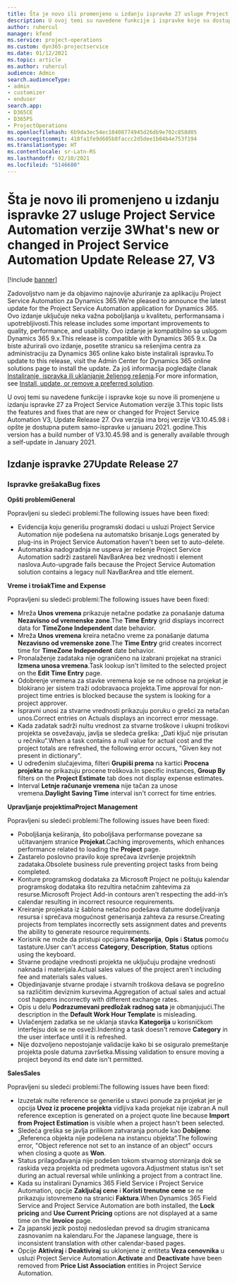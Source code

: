 ```yaml
---
title: Šta je novo ili promenjeno u izdanju ispravke 27 usluge Project Service Automation verzije 3
description: U ovoj temi su navedene funkcije i ispravke koje su dostupne u izdanju ispravke 27 za Project Service Automation verzije 3.
author: ruhercul
manager: kfend
ms.service: project-operations
ms.custom: dyn365-projectservice
ms.date: 01/12/2021
ms.topic: article
ms.author: ruhercul
audience: Admin
search.audienceType:
- admin
- customizer
- enduser
search.app:
- D365CE
- D365PS
- ProjectOperations
ms.openlocfilehash: 6b9da3ec54ec10408774945d26db9e702c858d05
ms.sourcegitcommit: 418fa1fe9d605b8faccc2d5dee1b04b4e753f194
ms.translationtype: HT
ms.contentlocale: sr-Latn-RS
ms.lasthandoff: 02/10/2021
ms.locfileid: "5146680"
---
```

# <a name="whats-new-or-changed-in-project-service-automation-update-release-27-v3"></a><span data-ttu-id="2f86a-103">Šta je novo ili promenjeno u izdanju ispravke 27 usluge Project Service Automation verzije 3</span><span class="sxs-lookup"><span data-stu-id="2f86a-103">What's new or changed in Project Service Automation Update Release 27, V3</span></span>

[!include [banner](../includes/psa-now-project-operations.md)]

<span data-ttu-id="2f86a-104">Zadovoljstvo nam je da objavimo najnovije ažuriranje za aplikaciju Project Service Automation za Dynamics 365.</span><span class="sxs-lookup"><span data-stu-id="2f86a-104">We’re pleased to announce the latest update for the Project Service Automation application for Dynamics 365.</span></span> <span data-ttu-id="2f86a-105">Ovo izdanje uključuje neka važna poboljšanja u kvalitetu, performansama i upotrebljivosti.</span><span class="sxs-lookup"><span data-stu-id="2f86a-105">This release includes some important improvements to quality, performance, and usability.</span></span> <span data-ttu-id="2f86a-106">Ovo izdanje je kompatibilno sa uslugom Dynamics 365 9.x.</span><span class="sxs-lookup"><span data-stu-id="2f86a-106">This release is compatible with Dynamics 365 9.x.</span></span> <span data-ttu-id="2f86a-107">Da biste ažurirali ovo izdanje, posetite stranicu sa rešenjima centra za administraciju za Dynamics 365 online kako biste instalirali ispravku.</span><span class="sxs-lookup"><span data-stu-id="2f86a-107">To update to this release, visit the Admin Center for Dynamics 365 online solutions page to install the update.</span></span> <span data-ttu-id="2f86a-108">Za još informacija pogledajte članak [Instaliranje, ispravka ili uklanjanje željenog rešenja](https://docs.microsoft.com/power-platform/admin/install-remove-preferred-solution).</span><span class="sxs-lookup"><span data-stu-id="2f86a-108">For more information, see [Install, update, or remove a preferred solution](https://docs.microsoft.com/power-platform/admin/install-remove-preferred-solution).</span></span>

<span data-ttu-id="2f86a-109">U ovoj temi su navedene funkcije i ispravke koje su nove ili promenjene u izdanju ispravke 27 za Project Service Automation verzije 3.</span><span class="sxs-lookup"><span data-stu-id="2f86a-109">This topic lists the features and fixes that are new or changed for Project Service Automation V3, Update Release 27.</span></span> <span data-ttu-id="2f86a-110">Ova verzija ima broj verzije V3.10.45.98 i opšte je dostupna putem samo-ispravke u januaru 2021. godine.</span><span class="sxs-lookup"><span data-stu-id="2f86a-110">This version has a build number of V3.10.45.98 and is generally available through a self-update in January 2021.</span></span>

## <a name="update-release-27"></a><span data-ttu-id="2f86a-111">Izdanje ispravke 27</span><span class="sxs-lookup"><span data-stu-id="2f86a-111">Update Release 27</span></span>

### <a name="bug-fixes"></a><span data-ttu-id="2f86a-112">Ispravke grešaka</span><span class="sxs-lookup"><span data-stu-id="2f86a-112">Bug fixes</span></span>

<span data-ttu-id="2f86a-113">**Opšti problemi**</span><span class="sxs-lookup"><span data-stu-id="2f86a-113">**General**</span></span>

<span data-ttu-id="2f86a-114">Popravljeni su sledeći problemi:</span><span class="sxs-lookup"><span data-stu-id="2f86a-114">The following issues have been fixed:</span></span>

- <span data-ttu-id="2f86a-115">Evidencija koju generišu programski dodaci u usluzi Project Service Automation nije podešena na automatsko brisanje.</span><span class="sxs-lookup"><span data-stu-id="2f86a-115">Logs generated by plug-ins in Project Service Automation haven't been set to auto-delete.</span></span>
- <span data-ttu-id="2f86a-116">Automatska nadogradnja ne uspeva jer rešenje Project Service Automation sadrži zastareli NavBarArea bez vrednosti i element naslova.</span><span class="sxs-lookup"><span data-stu-id="2f86a-116">Auto-upgrade fails because the Project Service Automation solution contains a legacy null NavBarArea and title element.</span></span>

<span data-ttu-id="2f86a-117">**Vreme i trošak**</span><span class="sxs-lookup"><span data-stu-id="2f86a-117">**Time and Expense**</span></span>

<span data-ttu-id="2f86a-118">Popravljeni su sledeći problemi:</span><span class="sxs-lookup"><span data-stu-id="2f86a-118">The following issues have been fixed:</span></span>

- <span data-ttu-id="2f86a-119">Mreža **Unos vremena** prikazuje netačne podatke za ponašanje datuma **Nezavisno od vremenske zone**.</span><span class="sxs-lookup"><span data-stu-id="2f86a-119">The **Time Entry** grid displays incorrect data for **TimeZone Independent** date behavior.</span></span>
- <span data-ttu-id="2f86a-120">Mreža **Unos vremena** kreira netačno vreme za ponašanje datuma **Nezavisno od vremenske zone**.</span><span class="sxs-lookup"><span data-stu-id="2f86a-120">The **Time Entry** grid creates incorrect time for **TimeZone Independent** date behavior.</span></span>
- <span data-ttu-id="2f86a-121">Pronalaženje zadataka nije ograničeno na izabrani projekat na stranici **Izmena unosa vremena**.</span><span class="sxs-lookup"><span data-stu-id="2f86a-121">Task lookup isn't limited to the selected project on the **Edit Time Entry** page.</span></span>
- <span data-ttu-id="2f86a-122">Odobrenje vremena za stavke vremena koje se ne odnose na projekat je blokirano jer sistem traži odobravaoca projekta.</span><span class="sxs-lookup"><span data-stu-id="2f86a-122">Time approval for non-project time entries is blocked because the system is looking for a project approver.</span></span>
- <span data-ttu-id="2f86a-123">Ispravni unosi za stvarne vrednosti prikazuju poruku o grešci za netačan unos.</span><span class="sxs-lookup"><span data-stu-id="2f86a-123">Correct entries on Actuals displays an incorrect error message.</span></span>
- <span data-ttu-id="2f86a-124">Kada zadatak sadrži nultu vrednost za stvarne troškove i ukupni troškovi projekta se osvežavaju, javlja se sledeća greška: „Dati ključ nije prisutan u rečniku“.</span><span class="sxs-lookup"><span data-stu-id="2f86a-124">When a task contains a null value for actual cost and the project totals are refreshed, the following error occurs, "Given key not present in dictionary".</span></span>
- <span data-ttu-id="2f86a-125">U određenim slučajevima, filteri **Grupiši prema** na kartici **Procena projekta** ne prikazuju procene troškova.</span><span class="sxs-lookup"><span data-stu-id="2f86a-125">In specific instances, **Group By** filters on the **Project Estimate** tab does not display expense estimates.</span></span>
- <span data-ttu-id="2f86a-126">Interval **Letnje računanje vremena** nije tačan za unose vremena.</span><span class="sxs-lookup"><span data-stu-id="2f86a-126">**Daylight Saving Time** interval isn't correct for time entries.</span></span>

<span data-ttu-id="2f86a-127">**Upravljanje projektima**</span><span class="sxs-lookup"><span data-stu-id="2f86a-127">**Project Management**</span></span>

<span data-ttu-id="2f86a-128">Popravljeni su sledeći problemi:</span><span class="sxs-lookup"><span data-stu-id="2f86a-128">The following issues have been fixed:</span></span>

- <span data-ttu-id="2f86a-129">Poboljšanja keširanja, što poboljšava performanse povezane sa učitavanjem stranice **Projekat**.</span><span class="sxs-lookup"><span data-stu-id="2f86a-129">Caching improvements, which enhances performance related to loading the **Project** page.</span></span>
- <span data-ttu-id="2f86a-130">Zastarelo poslovno pravilo koje sprečava izvršenje projektnih zadataka.</span><span class="sxs-lookup"><span data-stu-id="2f86a-130">Obsolete business rule preventing project tasks from being completed.</span></span>
- <span data-ttu-id="2f86a-131">Konture programskog dodataka za Microsoft Project ne poštuju kalendar programskog dodataka što rezultira netačnim zahtevima za resurse.</span><span class="sxs-lookup"><span data-stu-id="2f86a-131">Microsoft Project Add-in contours aren't respecting the add-in’s calendar resulting in incorrect resource requirements.</span></span>
- <span data-ttu-id="2f86a-132">Kreiranje projekata iz šablona netačno podešava datume dodeljivanja resursa i sprečava mogućnost generisanja zahteva za resurse.</span><span class="sxs-lookup"><span data-stu-id="2f86a-132">Creating projects from templates incorrectly sets assignment dates and prevents the ability to generate resource requirements.</span></span>
- <span data-ttu-id="2f86a-133">Korisnik ne može da pristupi opcijama **Kategorija**, **Opis** i **Status** pomoću tastature.</span><span class="sxs-lookup"><span data-stu-id="2f86a-133">User can't access **Category**, **Description**, **Status** options using the keyboard.</span></span>
- <span data-ttu-id="2f86a-134">Stvarne prodajne vrednosti projekta ne uključuju prodajne vrednosti naknada i materijala.</span><span class="sxs-lookup"><span data-stu-id="2f86a-134">Actual sales values of the project aren't including fee and materials sales values.</span></span>
- <span data-ttu-id="2f86a-135">Objedinjavanje stvarne prodaje i stvarnih troškova dešava se pogrešno sa različitim deviznim kursevima.</span><span class="sxs-lookup"><span data-stu-id="2f86a-135">Aggregation of actual sales and actual cost happens incorrectly with different exchange rates.</span></span>
- <span data-ttu-id="2f86a-136">Opis u delu **Podrazumevani predložak radnog sata** je obmanjujući.</span><span class="sxs-lookup"><span data-stu-id="2f86a-136">The description in the **Default Work Hour Template** is misleading.</span></span>
- <span data-ttu-id="2f86a-137">Uvlačenjem zadatka se ne uklanja stavka **Kategorija** u korisničkom interfejsu dok se ne osveži.</span><span class="sxs-lookup"><span data-stu-id="2f86a-137">Indenting a task doesn't remove **Category** in the user interface until it is refreshed.</span></span>
- <span data-ttu-id="2f86a-138">Nije dozvoljeno nepostojanje validacije kako bi se osiguralo premeštanje projekta posle datuma završetka.</span><span class="sxs-lookup"><span data-stu-id="2f86a-138">Missing validation to ensure moving a project beyond its end date isn't permitted.</span></span>

<span data-ttu-id="2f86a-139">**Sales**</span><span class="sxs-lookup"><span data-stu-id="2f86a-139">**Sales**</span></span>

<span data-ttu-id="2f86a-140">Popravljeni su sledeći problemi:</span><span class="sxs-lookup"><span data-stu-id="2f86a-140">The following issues have been fixed:</span></span>

- <span data-ttu-id="2f86a-141">Izuzetak nulte reference se generiše u stavci ponude za projekat jer je opcija **Uvoz iz procene projekta** vidljiva kada projekat nije izabran.</span><span class="sxs-lookup"><span data-stu-id="2f86a-141">A null reference exception is generated on a project quote line because **Import from Project Estimation** is visible when a project hasn't been selected.</span></span>
- <span data-ttu-id="2f86a-142">Sledeća greška se javlja prilikom zatvaranja ponude kao **Dobijeno**: „Referenca objekta nije podešena na instancu objekta“.</span><span class="sxs-lookup"><span data-stu-id="2f86a-142">The following error, "Object reference not set to an instance of an object" occurs when closing a quote as **Won**.</span></span>
- <span data-ttu-id="2f86a-143">Status prilagođavanja nije podešen tokom stvarnog storniranja dok se raskida veza projekta od predmeta ugovora.</span><span class="sxs-lookup"><span data-stu-id="2f86a-143">Adjustment status isn't set during an actual reversal while unlinking a project from a contract line.</span></span>
- <span data-ttu-id="2f86a-144">Kada su instalirani Dynamics 365 Field Service i Project Service Automation, opcije **Zaključaj cene** i **Koristi trenutne cene** se ne prikazuju istovremeno na stranici **Faktura**.</span><span class="sxs-lookup"><span data-stu-id="2f86a-144">When Dynamics 365 Field Service and Project Service Automation are both installed, the **Lock pricing** and **Use Current Pricing** options are not displayed at a same time on the **Invoice** page.</span></span>
- <span data-ttu-id="2f86a-145">Za japanski jezik postoji nedosledan prevod sa drugim stranicama zasnovanim na kalendaru.</span><span class="sxs-lookup"><span data-stu-id="2f86a-145">For the Japanese language, there is inconsistent translation with other calendar-based pages.</span></span>
- <span data-ttu-id="2f86a-146">Opcije **Aktiviraj** i **Deaktiviraj** su uklonjene iz entiteta **Veza cenovnika** u usluzi Project Service Automation.</span><span class="sxs-lookup"><span data-stu-id="2f86a-146">**Activate** and **Deactivate** have been removed from **Price List Association** entities in Project Service Automation.</span></span>
